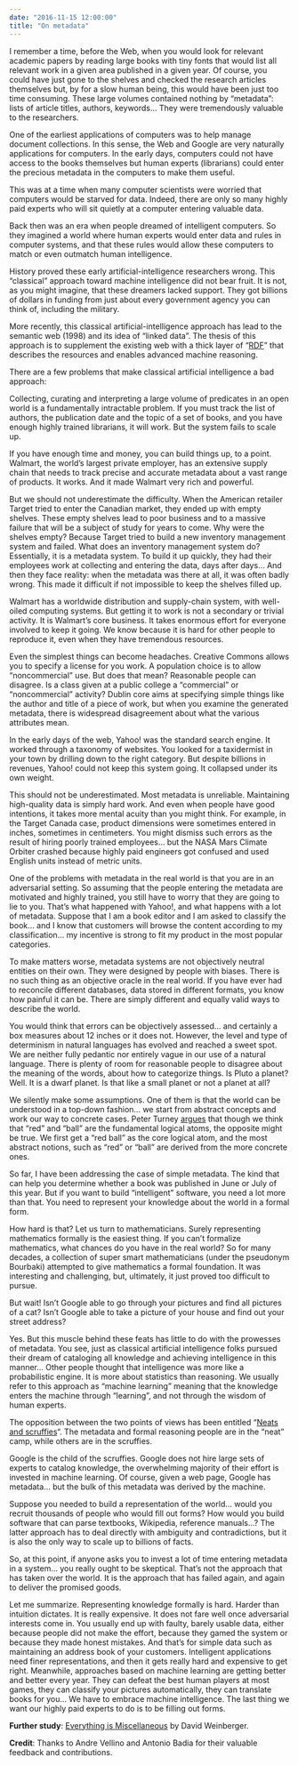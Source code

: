 ```yaml
---
date: "2016-11-15 12:00:00"
title: "On metadata"
---
```




I remember a time, before the Web, when you would look for relevant academic papers by reading large books with tiny fonts that would list all relevant work in a given area published in a given year. Of course, you could have just gone to the shelves and checked the research articles themselves but, by for a slow human being, this would have been just too time consuming. These large volumes contained nothing by &ldquo;metadata&rdquo;: lists of article titles, authors, keywords&hellip; They were tremendously valuable to the researchers.

One of the earliest applications of computers was to help manage document collections. In this sense, the Web and Google are very naturally applications for computers. In the early days, computers could not have access to the books themselves but human experts (librarians) could enter the precious metadata in the computers to make them useful.

This was at a time when many computer scientists were worried that computers would be starved for data. Indeed, there are only so many highly paid experts who will sit quietly at a computer entering valuable data.

Back then was an era when people dreamed of intelligent computers. So they imagined a world where human experts would enter data and rules in computer systems, and that these rules would allow these computers to match or even outmatch human intelligence.

History proved these early artificial-intelligence researchers wrong. This &ldquo;classical&rdquo; approach toward machine intelligence did not bear fruit. It is not, as you might imagine, that these dreamers lacked support. They got billions of dollars in funding from just about every government agency you can think of, including the military.

More recently, this classical artificial-intelligence approach has lead to the semantic web (1998) and its idea of &ldquo;linked data&rdquo;. The thesis of this approach is to supplement the existing web with a thick layer of &ldquo;[RDF](https://en.wikipedia.org/wiki/RDF)&rdquo; that describes the resources and enables advanced machine reasoning.

There are a few problems that make classical artificial intelligence a bad approach:

Collecting, curating and interpreting a large volume of predicates in an open world is a fundamentally intractable problem. If you must track the list of authors, the publication date and the topic of a set of books, and you have enough highly trained librarians, it will work. But the system fails to scale up.

If you have enough time and money, you can build things up, to a point. Walmart, the world&rsquo;s largest private employer, has an extensive supply chain that needs to track precise and accurate metadata about a vast range of products. It works. And it made Walmart very rich and powerful.

But we should not underestimate the difficulty. When the American retailer Target tried to enter the Canadian market, they ended up with empty shelves. These empty shelves lead to poor business and to a massive failure that will be a subject of study for years to come. Why were the shelves empty? Because Target tried to build a new inventory management system and failed. What does an inventory management system do? Essentially, it is a metadata system. To build it up quickly, they had their employees work at collecting and entering the data, days after days&hellip; And then they face reality: when the metadata was there at all, it was often badly wrong. This made it difficult if not impossible to keep the shelves filled up.

Walmart has a worldwide distribution and supply-chain system, with well-oiled computing systems. But getting it to work is not a secondary or trivial activity. It is Walmart&rsquo;s core business. It takes enormous effort for everyone involved to keep it going. We know because it is hard for other people to reproduce it, even when they have tremendous resources.

Even the simplest things can become headaches. Creative Commons allows you to specify a license for you work. A population choice is to allow &ldquo;noncommercial&rdquo; use. But does that mean? Reasonable people can disagree. Is a class given at a public college a &ldquo;commercial&rdquo; or &ldquo;noncommercial&rdquo; activity? Dublin core aims at specifying simple things like the author and title of a piece of work, but when you examine the generated metadata, there is widespread disagreement about what the various attributes mean.

In the early days of the web, Yahoo! was the standard search engine. It worked through a taxonomy of websites. You looked for a taxidermist in your town by drilling down to the right category. But despite billions in revenues, Yahoo! could not keep this system going. It collapsed under its own weight.

This should not be underestimated. Most metadata is unreliable. Maintaining high-quality data is simply hard work. And even when people have good intentions, it takes more mental acuity than you might think. For example, in the Target Canada case, product dimensions were sometimes entered in inches, sometimes in centimeters. You might dismiss such errors as the result of hiring poorly trained employees&hellip; but the NASA Mars Climate Orbiter crashed because highly paid engineers got confused and used English units instead of metric units.

One of the problems with metadata in the real world is that you are in an adversarial setting. So assuming that the people entering the metadata are motivated and highly trained, you still have to worry that they are going to lie to you. That&rsquo;s what happened with Yahoo!, and what happens with a lot of metadata. Suppose that I am a book editor and I am asked to classify the book&hellip; and I know that customers will browse the content according to my classification&hellip; my incentive is strong to fit my product in the most popular categories.

To make matters worse, metadata systems are not objectively neutral entities on their own. They were designed by people with biases. There is no such thing as an objective oracle in the real world. If you have ever had to reconcile different databases, data stored in different formats, you know how painful it can be. There are simply different and equally valid ways to describe the world.

You would think that errors can be objectively assessed&hellip; and certainly a box measures about 12 inches or it does not. However, the level and type of determinism in natural languages has evolved and reached a sweet spot. We are neither fully pedantic nor entirely vague in our use of a natural language. There is plenty of room for reasonable people to disagree about the meaning of the words, about how to categorize things. Is Pluto a planet? Well. It is a dwarf planet. Is that like a small planet or not a planet at all?

We silently make some assumptions. One of them is that the world can be understood in a top-down fashion&hellip; we start from abstract concepts and work our way to concrete cases. Peter Turney [argues](http://blog.apperceptual.com/logical-atoms) that though we think that &ldquo;red&rdquo; and &ldquo;ball&rdquo; are the fundamental logical atoms, the opposite might be true. We first get a &ldquo;red ball&rdquo; as the core logical atom, and the most abstract notions, such as &ldquo;red&rdquo; or &ldquo;ball&rdquo; are derived from the more concrete ones.

So far, I have been addressing the case of simple metadata. The kind that can help you determine whether a book was published in June or July of this year. But if you want to build &ldquo;intelligent&rdquo; software, you need a lot more than that. You need to represent your knowledge about the world in a formal form.

How hard is that? Let us turn to mathematicians. Surely representing mathematics formally is the easiest thing. If you can&rsquo;t formalize mathematics, what chances do you have in the real world? So for many decades, a collection of super smart mathematicians (under the pseudonym Bourbaki) attempted to give mathematics a formal foundation. It was interesting and challenging, but, ultimately, it just proved too difficult to pursue.

But wait! Isn&rsquo;t Google able to go through your pictures and find all pictures of a cat? Isn&rsquo;t Google able to take a picture of your house and find out your street address?

Yes. But this muscle behind these feats has little to do with the prowesses of metadata. You see, just as classical artificial intelligence folks pursued their dream of cataloging all knowledge and achieving intelligence in this manner&hellip; Other people thought that intelligence was more like a probabilistic engine. It is more about statistics than reasoning. We usually refer to this approach as &ldquo;machine learning&rdquo; meaning that the knowledge enters the machine through &ldquo;learning&rdquo;, and not through the wisdom of human experts.

The opposition between the two points of views has been entitled &ldquo;[Neats and scruffies](https://en.wikipedia.org/wiki/Neats_and_scruffies)&ldquo;. The metadata and formal reasoning people are in the &ldquo;neat&rdquo; camp, while others are in the scruffies.

Google is the child of the scruffies. Google does not hire large sets of experts to catalog knowledge, the overwhelming majority of their effort is invested in machine learning. Of course, given a web page, Google has metadata&hellip; but the bulk of this metadata was derived by the machine.

Suppose you needed to build a representation of the world&hellip; would you recruit thousands of people who would fill out forms? How would you build software that can parse textbooks, Wikipedia, reference manuals&hellip;? The latter approach has to deal directly with ambiguity and contradictions, but it is also the only way to scale up to billions of facts.

So, at this point, if anyone asks you to invest a lot of time entering metadata in a system&hellip; you really ought to be skeptical. That&rsquo;s not the approach that has taken over the world. It is the approach that has failed again, and again to deliver the promised goods.

Let me summarize. Representing knowledge formally is hard. Harder than intuition dictates. It is really expensive. It does not fare well once adversarial interests come in. You usually end up with faulty, barely usable data, either because people did not make the effort, because they gamed the system or because they made honest mistakes. And that&rsquo;s for simple data such as maintaining an address book of your customers. Intelligent applications need finer representations, and then it gets really hard and expensive to get right. Meanwhile, approaches based on machine learning are getting better and better every year. They can defeat the best human players at most games, they can classify your pictures automatically, they can translate books for you&hellip; We have to embrace machine intelligence. The last thing we want our highly paid experts to do is to be filling out forms.

__Further study__: [Everything is Miscellaneous](https://www.youtube.com/watch?v=WHeta_YZ0oE) by David Weinberger.

__Credit__: Thanks to Andre Vellino and Antonio Badia for their valuable feedback and contributions.

